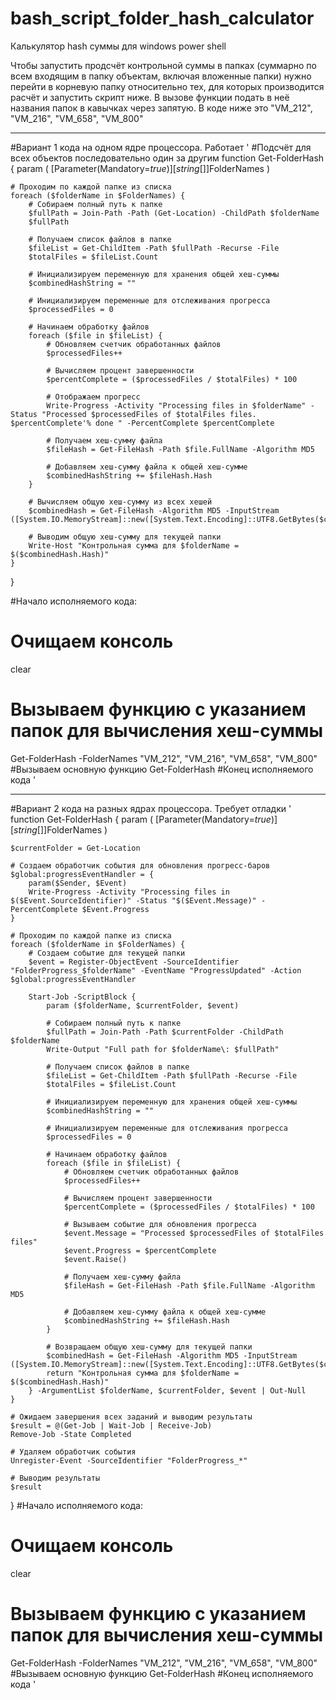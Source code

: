 # bash_script_folder_hash_calculator
Калькулятор hash суммы для windows power shell

Чтобы запустить продсчёт контрольной суммы в папках (суммарно по всем входящим в папку объектам, включая вложенные папки) нужно перейти в корневую папку относительно тех, для которых производится расчёт и запустить скрипт ниже. 
В вызове функции подать в неё названия папок в кавычках через запятую.
В коде ниже это "VM_212", "VM_216", "VM_658", "VM_800"


********************************************************
#Вариант 1 кода на одном ядре процессора. Работает
'
#Подсчёт для всех объектов последовательно один за другим
function Get-FolderHash {
    param (
        [Parameter(Mandatory=$true)]
        [string[]]$FolderNames
    )

    # Проходим по каждой папке из списка
    foreach ($folderName in $FolderNames) {
        # Собираем полный путь к папке
        $fullPath = Join-Path -Path (Get-Location) -ChildPath $folderName
        $fullPath
	
        # Получаем список файлов в папке
        $fileList = Get-ChildItem -Path $fullPath -Recurse -File
        $totalFiles = $fileList.Count

        # Инициализируем переменную для хранения общей хеш-суммы
        $combinedHashString = ""

        # Инициализируем переменные для отслеживания прогресса
        $processedFiles = 0

        # Начинаем обработку файлов
        foreach ($file in $fileList) {
            # Обновляем счетчик обработанных файлов
            $processedFiles++
            
            # Вычисляем процент завершенности
            $percentComplete = ($processedFiles / $totalFiles) * 100
            
            # Отображаем прогресс
            Write-Progress -Activity "Processing files in $folderName" -Status "Processed $processedFiles of $totalFiles files. $percentComplete'% done " -PercentComplete $percentComplete
            
            # Получаем хеш-сумму файла
            $fileHash = Get-FileHash -Path $file.FullName -Algorithm MD5
            
            # Добавляем хеш-сумму файла к общей хеш-сумме
            $combinedHashString += $fileHash.Hash
        }

        # Вычисляем общую хеш-сумму из всех хешей
        $combinedHash = Get-FileHash -Algorithm MD5 -InputStream ([System.IO.MemoryStream]::new([System.Text.Encoding]::UTF8.GetBytes($combinedHashString)))

        # Выводим общую хеш-сумму для текущей папки
        Write-Host "Контрольная сумма для $folderName = $($combinedHash.Hash)"
    }
}

#Начало исполняемого кода:
# Очищаем консоль
clear

# Вызываем функцию с указанием папок для вычисления хеш-суммы
Get-FolderHash -FolderNames "VM_212", "VM_216", "VM_658", "VM_800" #Вызываем основную функцию Get-FolderHash
#Конец исполняемого кода
'



*********************************************************************
#Вариант 2 кода на разных ядрах процессора. Требует отладки
'
function Get-FolderHash {
    param (
        [Parameter(Mandatory=$true)]
        [string[]]$FolderNames
    )
    
    $currentFolder = Get-Location

    # Создаем обработчик события для обновления прогресс-баров
    $global:progressEventHandler = {
        param($Sender, $Event)
        Write-Progress -Activity "Processing files in $($Event.SourceIdentifier)" -Status "$($Event.Message)" -PercentComplete $Event.Progress
    }

    # Проходим по каждой папке из списка
    foreach ($folderName in $FolderNames) {
        # Создаем событие для текущей папки
        $event = Register-ObjectEvent -SourceIdentifier "FolderProgress_$folderName" -EventName "ProgressUpdated" -Action $global:progressEventHandler
        
        Start-Job -ScriptBlock {
            param ($folderName, $currentFolder, $event)
            
            # Собираем полный путь к папке
            $fullPath = Join-Path -Path $currentFolder -ChildPath $folderName
            Write-Output "Full path for $folderName\: $fullPath"

            # Получаем список файлов в папке
            $fileList = Get-ChildItem -Path $fullPath -Recurse -File
            $totalFiles = $fileList.Count

            # Инициализируем переменную для хранения общей хеш-суммы
            $combinedHashString = ""

            # Инициализируем переменные для отслеживания прогресса
            $processedFiles = 0

            # Начинаем обработку файлов
            foreach ($file in $fileList) {
                # Обновляем счетчик обработанных файлов
                $processedFiles++
                
                # Вычисляем процент завершенности
                $percentComplete = ($processedFiles / $totalFiles) * 100
                
                # Вызываем событие для обновления прогресса
                $event.Message = "Processed $processedFiles of $totalFiles files"
                $event.Progress = $percentComplete
                $event.Raise()
                
                # Получаем хеш-сумму файла
                $fileHash = Get-FileHash -Path $file.FullName -Algorithm MD5
                
                # Добавляем хеш-сумму файла к общей хеш-сумме
                $combinedHashString += $fileHash.Hash
            }

            # Возвращаем общую хеш-сумму для текущей папки
            $combinedHash = Get-FileHash -Algorithm MD5 -InputStream ([System.IO.MemoryStream]::new([System.Text.Encoding]::UTF8.GetBytes($combinedHashString)))
            return "Контрольная сумма для $folderName = $($combinedHash.Hash)"
        } -ArgumentList $folderName, $currentFolder, $event | Out-Null
    }

    # Ожидаем завершения всех заданий и выводим результаты
    $result = @(Get-Job | Wait-Job | Receive-Job)
    Remove-Job -State Completed

    # Удаляем обработчик события
    Unregister-Event -SourceIdentifier "FolderProgress_*"

    # Выводим результаты
    $result
}
#Начало исполняемого кода:
# Очищаем консоль
clear

# Вызываем функцию с указанием папок для вычисления хеш-суммы
Get-FolderHash -FolderNames "VM_212", "VM_216", "VM_658", "VM_800" #Вызываем основную функцию Get-FolderHash
#Конец исполняемого кода
'
